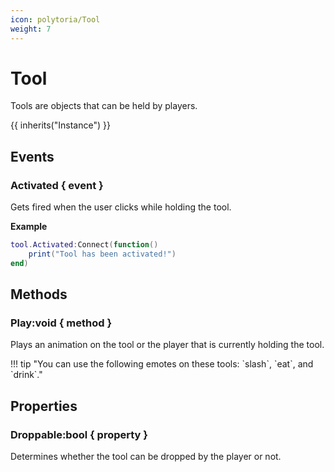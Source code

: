 ```yaml
---
icon: polytoria/Tool
weight: 7
---
```


# Tool

Tools are objects that can be held by players.

{{ inherits("Instance") }}

## Events

### Activated { event }

Gets fired when the user clicks while holding the tool.

**Example**

```lua
tool.Activated:Connect(function()
    print("Tool has been activated!")
end)
```

## Methods

### Play:void { method }

Plays an animation on the tool or the player that is currently holding the tool.

<div data-search-exclude markdown>
!!! tip "You can use the following emotes on these tools: `slash`, `eat`, and `drink`."
</div>

## Properties

### Droppable:bool { property }

Determines whether the tool can be dropped by the player or not.
